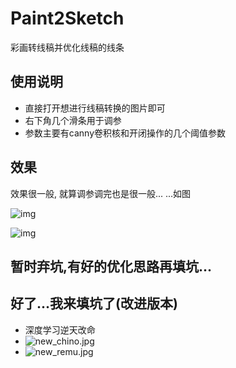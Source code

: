 # Paint2Sketch
彩画转线稿并优化线稿的线条

## 使用说明
- 直接打开想进行线稿转换的图片即可
- 右下角几个滑条用于调参
- 参数主要有canny卷积核和开闭操作的几个阈值参数


## 效果
效果很一般, 就算调参调完也是很一般... ...如图

![img](https://raw.githubusercontent.com/shuoGG1239/Paint2Sketch/master/readme_img/remu_arg.png) 

![img](https://raw.githubusercontent.com/shuoGG1239/Paint2Sketch/master/readme_img/sakura_arg.png)

## 暂时弃坑,有好的优化思路再填坑...



## 好了...我来填坑了(改进版本)
* 深度学习逆天改命
* ![new_chino.jpg](https://i.loli.net/2019/06/27/5d14cbcdbeb8112749.jpg)
* ![new_remu.jpg](https://i.loli.net/2019/06/27/5d14cbd62ce9998320.jpg)